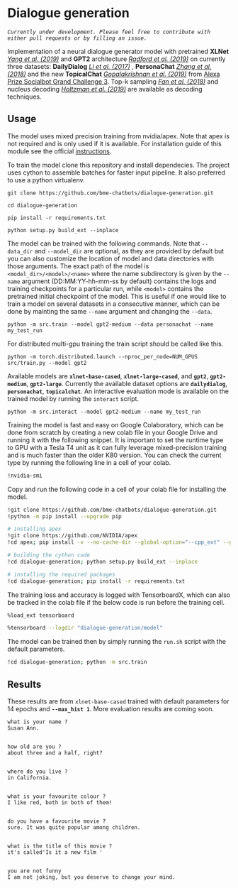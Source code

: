 # Dialogue generation

*`Currently under development. Please feel free to contribute with either pull requests or by filling an issue.`*

Implementation of a neural dialogue generator model with pretrained **XLNet**  *[Yang et al. (2019)](https://arxiv.org/pdf/1906.08237.pdf)* and **GPT2** architecture *[Radford et al. (2019)](https://d4mucfpksywv.cloudfront.net/better-language-models/language-models.pdf)* on currently three datasets: **DailyDialog** *[Li et al. (2017)](https://arxiv.org/pdf/1710.03957.pdf)* , **PersonaChat** *[Zhang et al. (2018)](https://arxiv.org/pdf/1801.07243.pdf)* and the new **TopicalChat** *[Gopalakrishnan et al. (2019)](https://m.media-amazon.com/images/G/01/amazon.jobs/3079_Paper._CB1565131710_.pdf)* from [Alexa Prize Socialbot Grand Challenge 3](https://developer.amazon.com/blogs/alexa/post/30dc5515-3b9f-4ec2-8f2a-ac98254625c6/topical-chat-dataset-helps-researchers-address-hard-challenges-in-natural-conversation). Top-k sampling *[Fan et al. (2018)](https://arxiv.org/pdf/1904.09751.pdf)* and nucleus decoding *[Holtzman et al. (2019)](https://arxiv.org/pdf/1904.09751.pdf)* are available as decoding techniques.

## Usage

The model uses mixed precision training from nvidia/apex. Note that apex is not required and is only used if it is available. For installation guide of this module see the official [instructions](https://github.com/NVIDIA/apex).

To train the model clone this repository and install dependecies. The project uses cython to assemble batches for faster input pipeline. It also preferred to use a python virtualenv.

```console
git clone https://github.com/bme-chatbots/dialogue-generation.git

cd dialogue-generation

pip install -r requirements.txt

python setup.py build_ext --inplace
```

The model can be trained with the following commands. Note that `--data_dir` and `--model_dir` are optional, as they are provided by default but you can also customize the location of model and data directories with those arguments. The exact path of the model is `<model_dir>/<model>/<name>` where the name subdirectory is given by the `--name` argument (DD:MM:YY-hh-mm-ss by default) contains the logs and training checkpoints for a particular run, while `<model>` contains the pretrained initial checkpoint of the model. This is useful if one would like to train a model on several datasets in a consecutive manner, which can be done by mainting the same `--name` argument and changing the `--data`.

```console
python -m src.train --model gpt2-medium --data personachat --name my_test_run
```

For distributed multi-gpu training the train script should be called like this.

```console
python -m torch.distributed.launch --nproc_per_node=NUM_GPUS src/train.py --model gpt2
```

Available models are **`xlnet-base-cased`**, **`xlnet-large-cased`**, and **`gpt2`**, **`gpt2-medium`**, **`gpt2-large`**. Currently the available dataset options are **`dailydialog`**, **`personachat`**, **`topicalchat`**. An interactive evaluation mode is available on the trained model by running the `interact` script.

```console
python -m src.interact --model gpt2-medium --name my_test_run
```

Training the model is fast and easy on Google Colaboratory, which can be done from scratch by creating a new colab file in your Google Drive and running it with the following snippet. It is important to set the runtime type to GPU with a Tesla T4 unit as it can fully leverage mixed-precision training and is much faster than the older K80 version. You can check the current type by running the following line in a cell of your colab.

```bash
!nvidia-smi
```

Copy and run the following code in a cell of your colab file for installing the model.

```bash
!git clone https://github.com/bme-chatbots/dialogue-generation.git
!python -m pip install --upgrade pip

# installing apex
!git clone https://github.com/NVIDIA/apex
!cd apex; pip install -v --no-cache-dir --global-option="--cpp_ext" --global-option="--cuda_ext" .

# building the cython code
!cd dialogue-generation; python setup.py build_ext --inplace

# installing the required packages
!cd dialogue-generation; pip install -r requirements.txt
```

The training loss and accuracy is logged with TensorboardX, which can also be tracked in the colab file if the below code is run before the training cell.

```bash
%load_ext tensorboard
```

```bash
%tensorboard --logdir "dialogue-generation/model"
```

The model can be trained then by simply running the `run.sh` script with the default parameters.

```bash
!cd dialogue-generation; python -m src.train
```

## Results

These results are from `xlnet-base-cased` trained with default parameters for 14 epochs and **`--max_hist 1`**. More evaluation results are coming soon.

```text
what is your name ?
Susan Ann.


how old are you ?
about three and a half, right?


where do you live ?
in California.


what is your favourite colour ?
I like red, both in both of them!


do you have a favourite movie ?
sure. It was quite popular among children.


what is the title of this movie ?
it's called'Is it a new film '


you are not funny
I am not joking, but you deserve to change your mind.
```
